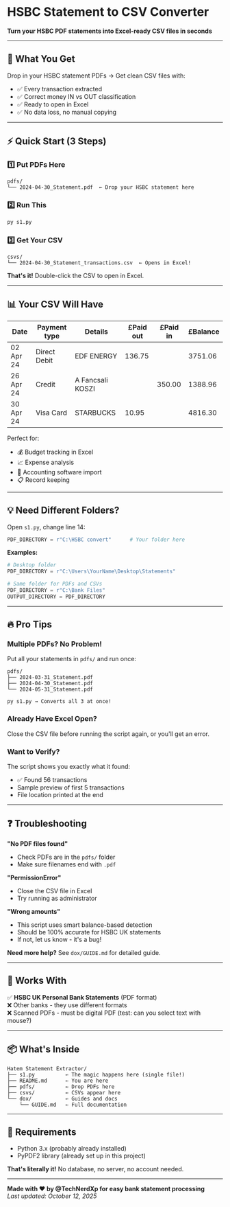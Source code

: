# HSBC Statement to CSV Converter

**Turn your HSBC PDF statements into Excel-ready CSV files in seconds**

---

## 🎯 What You Get

Drop in your HSBC statement PDFs → Get clean CSV files with:
- ✅ Every transaction extracted
- ✅ Correct money IN vs OUT classification  
- ✅ Ready to open in Excel
- ✅ No data loss, no manual copying

---

## ⚡ Quick Start (3 Steps)

### 1️⃣ Put PDFs Here
```
pdfs/
└── 2024-04-30_Statement.pdf  ← Drop your HSBC statement here
```

### 2️⃣ Run This
```bash
py s1.py
```

### 3️⃣ Get Your CSV
```
csvs/
└── 2024-04-30_Statement_transactions.csv  ← Opens in Excel!
```

**That's it!** Double-click the CSV to open in Excel.

---

## 📊 Your CSV Will Have

| Date | Payment type | Details | £Paid out | £Paid in | £Balance |
|------|-------------|---------|-----------|----------|----------|
| 02 Apr 24 | Direct Debit | EDF ENERGY | 136.75 | | 3751.06 |
| 26 Apr 24 | Credit | A Fancsali KOSZI | | 350.00 | 1388.96 |
| 30 Apr 24 | Visa Card | STARBUCKS | 10.95 | | 4816.30 |

Perfect for:
- 💰 Budget tracking in Excel
- 📈 Expense analysis
- 🧾 Accounting software import
- 📋 Record keeping

---

## 💡 Need Different Folders?

Open `s1.py`, change line 14:

```python
PDF_DIRECTORY = r"C:\HSBC convert"      # Your folder here
```

**Examples:**
```python
# Desktop folder
PDF_DIRECTORY = r"C:\Users\YourName\Desktop\Statements"

# Same folder for PDFs and CSVs
PDF_DIRECTORY = r"C:\Bank Files"
OUTPUT_DIRECTORY = PDF_DIRECTORY
```

---

## 🔥 Pro Tips

### Multiple PDFs? No Problem!
Put all your statements in `pdfs/` and run once:
```
pdfs/
├── 2024-03-31_Statement.pdf
├── 2024-04-30_Statement.pdf  
└── 2024-05-31_Statement.pdf

py s1.py → Converts all 3 at once!
```

### Already Have Excel Open?
Close the CSV file before running the script again, or you'll get an error.

### Want to Verify?
The script shows you exactly what it found:
- ✅ Found 56 transactions
- Sample preview of first 5 transactions
- File location printed at the end

---

## ❓ Troubleshooting

**"No PDF files found"**
- Check PDFs are in the `pdfs/` folder
- Make sure filenames end with `.pdf`

**"PermissionError"**
- Close the CSV file in Excel
- Try running as administrator

**"Wrong amounts"**
- This script uses smart balance-based detection
- Should be 100% accurate for HSBC UK statements
- If not, let us know - it's a bug!

**Need more help?** See `dox/GUIDE.md` for detailed guide.

---

## 🏦 Works With

✅ **HSBC UK Personal Bank Statements** (PDF format)  
❌ Other banks - they use different formats  
❌ Scanned PDFs - must be digital PDF (test: can you select text with mouse?)

---

## 📦 What's Inside

```
Hatem Statement Extractor/
├── s1.py          ← The magic happens here (single file!)
├── README.md      ← You are here
├── pdfs/          ← Drop PDFs here
├── csvs/          ← CSVs appear here
└── dox/           ← Guides and docs
    └── GUIDE.md   ← Full documentation
```

---

## 🚀 Requirements

- Python 3.x (probably already installed)
- PyPDF2 library (already set up in this project)

**That's literally it!** No database, no server, no account needed.

---

**Made with ❤️ by @TechNerdXp for easy bank statement processing**  
*Last updated: October 12, 2025*
